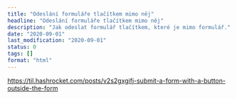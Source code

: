 ```yaml
---
title: "Odeslání formuláře tlačítkem mimo něj"
headline: "Odeslání formuláře tlačítkem mimo něj"
description: "Jak odeslat formulář tlačítkem, které je mimo formulář."
date: "2020-09-01"
last_modification: "2020-09-01"
status: 0
tags: []
format: "html"
---
```


https://til.hashrocket.com/posts/v2s2gxgifj-submit-a-form-with-a-button-outside-the-form